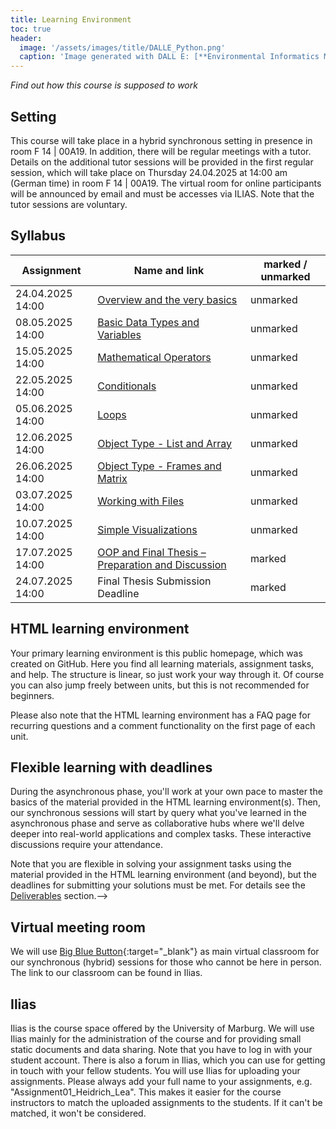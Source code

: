 ```yaml
---
title: Learning Environment
toc: true
header:
  image: '/assets/images/title/DALLE_Python.png'
  caption: 'Image generated with DALL E: [**Environmental Informatics Marburg**](https://www.uni-marburg.de/en/fb19/disciplines/physisch/environmentalinformatics)'
---
```


*Find out how this course is supposed to work*

<!--more-->

## Setting
This course will take place in a hybrid synchronous setting in presence in room F 14 | 00A19. In addition, there will be regular meetings with a tutor. Details on the additional tutor sessions will be provided in the first regular session, which will take place on Thursday 24.04.2025	 at 14:00 am (German time) in room F 14 | 00A19. The virtual room for online participants will be announced by email and must be accesses via ILIAS. Note that the tutor sessions are voluntary.

## Syllabus

| Assignment               | Name and link                                                                                      | marked / unmarked |
|--------------------------|----------------------------------------------------------------------------------------------------|-------------------|
| 24.04.2025 14:00 | [Overview and the very basics](/moer-base-python/unit01/unit01-00_Intro.html) | unmarked            |
| 08.05.2025 14:00 | [Basic Data Types and Variables](/moer-base-python/unit02/unit02-01_Intro.html) | unmarked            |
| 15.05.2025 14:00 | [Mathematical Operators](/moer-base-python//unit03/unit03-02_mathematical_operators.html) | unmarked            |
| 22.05.2025 14:00 | [Conditionals](/moer-base-python/unit04/unit04-01_Intro.html) | unmarked            |
| 05.06.2025 14:00 | [Loops](/moer-base-python/unit05/unit05-01_intro.html) | unmarked            |
| 12.06.2025 14:00 | [Object Type - List and Array ](/moer-base-python/unit06/unit06-02_lists.html) | unmarked            |
| 26.06.2025 14:00 | [Object Type - Frames and Matrix ](/moer-base-python/unit06/unit06-04_data_frames.html) | unmarked            |
| 03.07.2025 14:00 | [Working with Files](/moer-base-python/unit07/unit07-01_Intro.html) | unmarked            |
| 10.07.2025 14:00 | [Simple Visualizations](/moer-base-python/unit02/unit02-01_Intro.html) | unmarked            |
| 17.07.2025 14:00 | [OOP and Final Thesis – Preparation and Discussion](/moer-base-python/unit09/unit08-01_Intro.html) | marked            |
| 24.07.2025 14:00 | Final Thesis Submission Deadline | marked            |


## HTML learning environment

Your primary learning environment is this public homepage, which was created on GitHub.
Here you find all learning materials, assignment tasks, and help. 
The structure is linear, so just work your way through it. 
Of course you can also jump freely between units, but this is not recommended for beginners.

Please also note that the HTML learning environment has a FAQ page for recurring questions and a comment functionality on the first page of each unit.


## Flexible learning with deadlines

During the asynchronous phase, you'll work at your own pace to master the basics of the material provided in the HTML learning environment(s). Then, our synchronous sessions will start by query what you've learned in the asynchronous phase and serve as collaborative hubs where we'll delve deeper into real-world applications and complex tasks. These interactive discussions require your attendance.

Note that you are flexible in solving your assignment tasks using the material provided in the HTML learning environment (and beyond), but the deadlines for submitting your solutions must be met.
For details see the [Deliverables](/moer-base-python/unit00/unit00-02_deliverables.html) section.-->

## Virtual meeting room

We will use [Big Blue Button](https://www.uni-marburg.de/en/hrz/services/web-conferences/web-conferencing-with-bigbluebutton){:target="_blank"} as main virtual classroom for our synchronous (hybrid) sessions for those who cannot be here in person.
The link to our classroom can be found in Ilias.


## Ilias

Ilias is the course space offered by the University of Marburg. 
We will use Ilias mainly for the administration of the course and for providing small static documents and data sharing.
Note that you have to log in with your student account. There is also a forum in Ilias, which you can use for getting in touch with your fellow students.
You will use Ilias for uploading your assignments. Please always add your full name to your assignments, e.g. "Assignment01_Heidrich_Lea".
This makes it easier for the course instructors to match the uploaded assignments to the students. If it can't be matched, it won't be considered.





